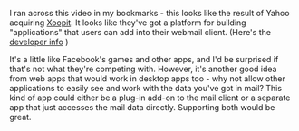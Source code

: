 <!--
.. title: I ran across this video in my bookmarks - this looks like the result of Yahoo acquiring [Xoopit](htt
.. date: 2010/05/05 07:53
.. slug: i-ran-across-this-video-in-my-bookmarks-this-looks-like-the-result-of-yahoo-acquiring-xoopithttpxoopitcom-it-looks-like-theyve-got-a-platform-for-building-applications-that-users-can-add-into-their-we
.. link:
.. description:
.. tags: apps, plugins, webmail, yahoo-mail
-->


I ran across this video in my bookmarks - this looks like the result of Yahoo acquiring [Xoopit](http://xoopit.com/). It looks like they've got a platform for building "applications" that users can add into their webmail client. (Here's the [developer info](http://developer.yahoo.com/mailapplications/) )

It's a little like Facebook's games and other apps, and I'd be surprised if that's not what they're competing with. However, it's another good idea from web apps that would work in desktop apps too - why not allow other applications to easily see and work with the data you've got in mail? This kind of app could either be a plug-in add-on to the mail client or a separate app that just accesses the mail data directly. Supporting both would be great.
